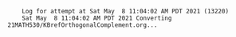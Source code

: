         Log for attempt at Sat May  8 11:04:02 AM PDT 2021 (13220)
        Sat May  8 11:04:02 AM PDT 2021 Converting 21MATH530/KBrefOrthogonalComplement.org...
